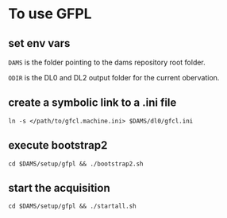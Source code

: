 # To use GFPL

## set env vars

`DAMS` is the folder pointing to the dams repository root folder.

`ODIR` is the DL0 and DL2 output folder for the current obervation.

## create a symbolic link to a .ini file

```
ln -s </path/to/gfcl.machine.ini> $DAMS/dl0/gfcl.ini
```

## execute bootstrap2

```
cd $DAMS/setup/gfpl && ./bootstrap2.sh
```

## start the acquisition

```
cd $DAMS/setup/gfpl && ./startall.sh
```
